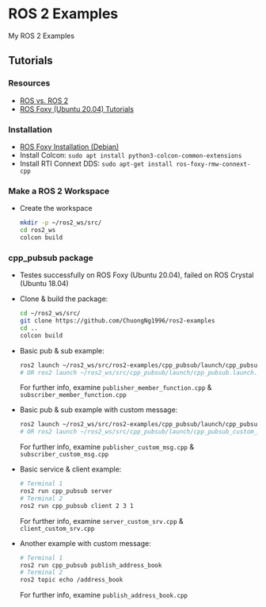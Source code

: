 # ROS 2 Examples
My ROS 2 Examples

## Tutorials

### Resources
* [ROS vs. ROS 2](https://roboticsbackend.com/ros1-vs-ros2-practical-overview/)
* [ROS Foxy (Ubuntu 20.04) Tutorials](https://docs.ros.org/en/foxy/index.html)

### Installation
* [ROS Foxy Installation (Debian)](https://docs.ros.org/en/foxy/Installation/Ubuntu-Install-Debians.html)
* Install Colcon: `sudo apt install python3-colcon-common-extensions`
* Install RTI Connext DDS: `sudo apt-get install ros-foxy-rmw-connext-cpp`


### Make a ROS 2 Workspace
* Create the workspace
  ```sh
  mkdir -p ~/ros2_ws/src/
  cd ros2_ws
  colcon build
  ```
### cpp_pubsub package
* Testes successfully on ROS Foxy (Ubuntu 20.04), failed on ROS Crystal (Ubuntu 18.04)
* Clone & build the package:
  ```sh
  cd ~/ros2_ws/src/
  git clone https://github.com/ChuongNg1996/ros2-examples
  cd ..
  colcon build
  ```
* Basic pub & sub example:
  ```sh
  ros2 launch ~/ros2_ws/src/ros2-examples/cpp_pubsub/launch/cpp_pubsub.launch.py
  # OR ros2 launch ~/ros2_ws/src/cpp_pubsub/launch/cpp_pubsub.launch.py
  ```
  For further info, examine `publisher_member_function.cpp` & `subscriber_member_function.cpp`
 
  
* Basic pub & sub example with custom message:
  ```sh
  ros2 launch ~/ros2_ws/src/ros2-examples/cpp_pubsub/launch/cpp_pubsub_custom_msg.launch.py
  # OR ros2 launch ~/ros2_ws/src/cpp_pubsub/launch/cpp_pubsub_custom_msg.launch.py
  ```
  For further info, examine `publisher_custom_msg.cpp` & `subscriber_custom_msg.cpp`
  
  
* Basic service & client example:
  ```sh
  # Terminal 1
  ros2 run cpp_pubsub server 
  # Terminal 2
  ros2 run cpp_pubsub client 2 3 1
  ```
  For further info, examine `server_custom_srv.cpp` & `client_custom_srv.cpp`
  
  
* Another example with custom message:
  ```sh
  # Terminal 1
  ros2 run cpp_pubsub publish_address_book
  # Terminal 2
  ros2 topic echo /address_book
  ```
  For further info, examine `publish_address_book.cpp`
  
  
